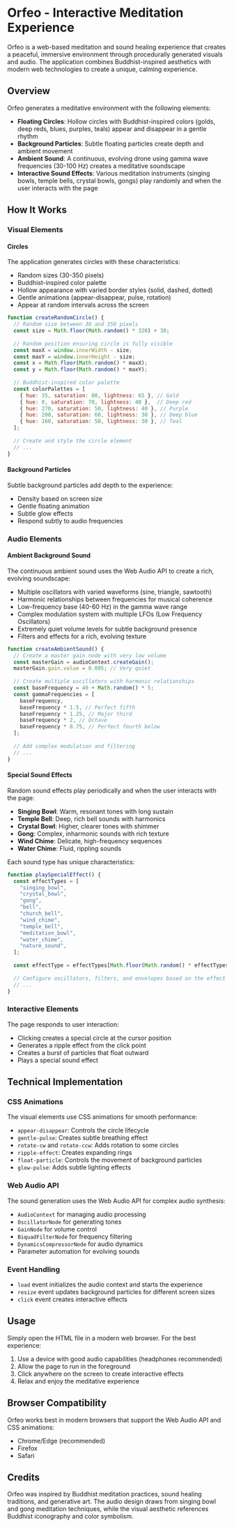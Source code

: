 # Orfeo - Interactive Meditation Experience

Orfeo is a web-based meditation and sound healing experience that creates a peaceful, immersive environment through procedurally generated visuals and audio. The application combines Buddhist-inspired aesthetics with modern web technologies to create a unique, calming experience.

## Overview

Orfeo generates a meditative environment with the following elements:

- **Floating Circles**: Hollow circles with Buddhist-inspired colors (golds, deep reds, blues, purples, teals) appear and disappear in a gentle rhythm
- **Background Particles**: Subtle floating particles create depth and ambient movement
- **Ambient Sound**: A continuous, evolving drone using gamma wave frequencies (30-100 Hz) creates a meditative soundscape
- **Interactive Sound Effects**: Various meditation instruments (singing bowls, temple bells, crystal bowls, gongs) play randomly and when the user interacts with the page

## How It Works

### Visual Elements

#### Circles

The application generates circles with these characteristics:

- Random sizes (30-350 pixels)
- Buddhist-inspired color palette
- Hollow appearance with varied border styles (solid, dashed, dotted)
- Gentle animations (appear-disappear, pulse, rotation)
- Appear at random intervals across the screen

```javascript
function createRandomCircle() {
  // Random size between 30 and 350 pixels
  const size = Math.floor(Math.random() * 320) + 30;
  
  // Random position ensuring circle is fully visible
  const maxX = window.innerWidth - size;
  const maxY = window.innerHeight - size;
  const x = Math.floor(Math.random() * maxX);
  const y = Math.floor(Math.random() * maxY);
  
  // Buddhist-inspired color palette
  const colorPalettes = [
    { hue: 35, saturation: 80, lightness: 65 }, // Gold
    { hue: 0, saturation: 70, lightness: 40 },  // Deep red
    { hue: 270, saturation: 50, lightness: 40 }, // Purple
    { hue: 200, saturation: 60, lightness: 30 }, // Deep blue
    { hue: 160, saturation: 50, lightness: 30 }, // Teal
  ];
  
  // Create and style the circle element
  // ...
}
```

#### Background Particles

Subtle background particles add depth to the experience:

- Density based on screen size
- Gentle floating animation
- Subtle glow effects
- Respond subtly to audio frequencies

### Audio Elements

#### Ambient Background Sound

The continuous ambient sound uses the Web Audio API to create a rich, evolving soundscape:

- Multiple oscillators with varied waveforms (sine, triangle, sawtooth)
- Harmonic relationships between frequencies for musical coherence
- Low-frequency base (40-60 Hz) in the gamma wave range
- Complex modulation system with multiple LFOs (Low Frequency Oscillators)
- Extremely quiet volume levels for subtle background presence
- Filters and effects for a rich, evolving texture

```javascript
function createAmbientSound() {
  // Create a master gain node with very low volume
  const masterGain = audioContext.createGain();
  masterGain.gain.value = 0.005; // Very quiet
  
  // Create multiple oscillators with harmonic relationships
  const baseFrequency = 40 + Math.random() * 5;
  const gammaFrequencies = [
    baseFrequency,
    baseFrequency * 1.5, // Perfect fifth
    baseFrequency * 1.25, // Major third
    baseFrequency * 2, // Octave
    baseFrequency * 0.75, // Perfect fourth below
  ];
  
  // Add complex modulation and filtering
  // ...
}
```

#### Special Sound Effects

Random sound effects play periodically and when the user interacts with the page:

- **Singing Bowl**: Warm, resonant tones with long sustain
- **Temple Bell**: Deep, rich bell sounds with harmonics
- **Crystal Bowl**: Higher, clearer tones with shimmer
- **Gong**: Complex, inharmonic sounds with rich texture
- **Wind Chime**: Delicate, high-frequency sequences
- **Water Chime**: Fluid, rippling sounds

Each sound type has unique characteristics:

```javascript
function playSpecialEffect() {
  const effectTypes = [
    "singing_bowl",
    "crystal_bowl",
    "gong",
    "bell",
    "church_bell",
    "wind_chime",
    "temple_bell",
    "meditation_bowl",
    "water_chime",
    "nature_sound",
  ];
  
  const effectType = effectTypes[Math.floor(Math.random() * effectTypes.length)];
  
  // Configure oscillators, filters, and envelopes based on the effect type
  // ...
}
```

### Interactive Elements

The page responds to user interaction:

- Clicking creates a special circle at the cursor position
- Generates a ripple effect from the click point
- Creates a burst of particles that float outward
- Plays a special sound effect

## Technical Implementation

### CSS Animations

The visual elements use CSS animations for smooth performance:

- `appear-disappear`: Controls the circle lifecycle
- `gentle-pulse`: Creates subtle breathing effect
- `rotate-cw` and `rotate-ccw`: Adds rotation to some circles
- `ripple-effect`: Creates expanding rings
- `float-particle`: Controls the movement of background particles
- `glow-pulse`: Adds subtle lighting effects

### Web Audio API

The sound generation uses the Web Audio API for complex audio synthesis:

- `AudioContext` for managing audio processing
- `OscillatorNode` for generating tones
- `GainNode` for volume control
- `BiquadFilterNode` for frequency filtering
- `DynamicsCompressorNode` for audio dynamics
- Parameter automation for evolving sounds

### Event Handling

- `load` event initializes the audio context and starts the experience
- `resize` event updates background particles for different screen sizes
- `click` event creates interactive effects

## Usage

Simply open the HTML file in a modern web browser. For the best experience:

1. Use a device with good audio capabilities (headphones recommended)
2. Allow the page to run in the foreground
3. Click anywhere on the screen to create interactive effects
4. Relax and enjoy the meditative experience

## Browser Compatibility

Orfeo works best in modern browsers that support the Web Audio API and CSS animations:

- Chrome/Edge (recommended)
- Firefox
- Safari

## Credits

Orfeo was inspired by Buddhist meditation practices, sound healing traditions, and generative art. The audio design draws from singing bowl and gong meditation techniques, while the visual aesthetic references Buddhist iconography and color symbolism.